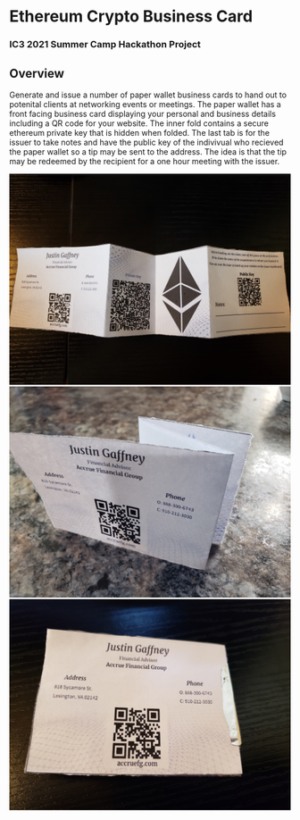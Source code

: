 # Ethereum Crypto Business Card

### IC3 2021 Summer Camp Hackathon Project

## Overview

Generate and issue a number of paper wallet business cards to hand out to potenital clients at networking events or meetings. The paper wallet has a front facing business card displaying your personal and business details including a QR code for your website. The inner fold contains a secure ethereum private key that is hidden when folded. The last tab is for the issuer to take notes and have the public key of the indivivual who recieved the paper wallet so a tip may be sent to the address. The idea is that the tip may be redeemed by the recipient for a one hour meeting with the issuer.

![1](./1.jpg)
![2](./2.jpg)
![3](./3.jpg)